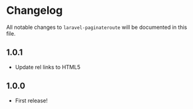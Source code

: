 # Changelog

All notable changes to `laravel-paginateroute` will be documented in this file.

## 1.0.1
- Update rel links to HTML5

## 1.0.0
- First release!
